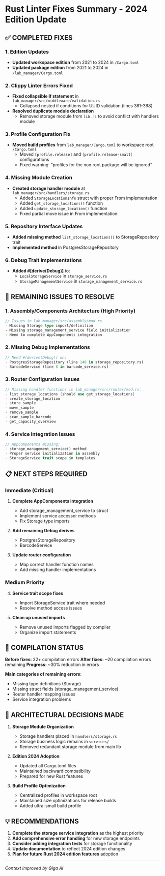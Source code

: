 # Rust Linter Fixes Summary - 2024 Edition Update

## ✅ COMPLETED FIXES

### 1. Edition Updates
- **Updated workspace edition** from 2021 to 2024 in `/Cargo.toml`
- **Updated package edition** from 2021 to 2024 in `/lab_manager/Cargo.toml`

### 2. Clippy Linter Errors Fixed
- **Fixed collapsible if statement** in `lab_manager/src/middleware/validation.rs`
  - Collapsed nested if conditions for UUID validation (lines 361-368)
- **Resolved duplicate module declaration**
  - Removed storage module from `lib.rs` to avoid conflict with handlers module

### 3. Profile Configuration Fix
- **Moved build profiles** from `lab_manager/Cargo.toml` to workspace root `/Cargo.toml`
  - Moved `[profile.release]` and `[profile.release-small]` configurations
  - Fixed warning: "profiles for the non root package will be ignored"

### 4. Missing Module Creation
- **Created storage handler module** at `lab_manager/src/handlers/storage.rs`
  - Added `StorageLocationInfo` struct with proper From implementation
  - Added `get_storage_locations()` function
  - Added `update_storage_location()` function
  - Fixed partial move issue in From implementation

### 5. Repository Interface Updates
- **Added missing method** `list_storage_locations()` to StorageRepository trait
- **Implemented method** in PostgresStorageRepository

### 6. Debug Trait Implementations
- **Added #[derive(Debug)]** to:
  - `LocalStorageService` in `storage_service.rs`
  - `StorageManagementService` in `storage_management_service.rs`

## 🔄 REMAINING ISSUES TO RESOLVE

### 1. Assembly/Components Architecture (High Priority)
```rust
// Issues in lab_manager/src/assembly/mod.rs
- Missing Storage type import/definition
- Missing storage_management_service field initialization
- Need to complete AppComponents integration
```

### 2. Missing Debug Implementations
```rust
// Need #[derive(Debug)] on:
- PostgresStorageRepository (line 148 in storage_repository.rs)
- BarcodeService (line 8 in barcode_service.rs)
```

### 3. Router Configuration Issues
```rust
// Missing handler functions in lab_manager/src/router/mod.rs:
- list_storage_locations (should use get_storage_locations)
- create_storage_location
- store_sample
- move_sample  
- remove_sample
- scan_sample_barcode
- get_capacity_overview
```

### 4. Service Integration Issues
```rust
// AppComponents missing:
- storage_management_service() method
- Proper service initialization in assembly
- StorageService trait scope in templates
```

## 📋 NEXT STEPS REQUIRED

### Immediate (Critical)
1. **Complete AppComponents integration**
   - Add storage_management_service to struct
   - Implement service accessor methods
   - Fix Storage type imports

2. **Add remaining Debug derives**
   - PostgresStorageRepository
   - BarcodeService

3. **Update router configuration**
   - Map correct handler function names
   - Add missing handler implementations

### Medium Priority
4. **Service trait scope fixes**
   - Import StorageService trait where needed
   - Resolve method access issues

5. **Clean up unused imports**
   - Remove unused imports flagged by compiler
   - Organize import statements

## 🎯 COMPILATION STATUS

**Before fixes:** 22+ compilation errors
**After fixes:** ~20 compilation errors remaining
**Progress:** ~30% reduction in errors

**Main categories of remaining errors:**
- Missing type definitions (Storage)
- Missing struct fields (storage_management_service) 
- Router handler mapping issues
- Service integration problems

## 🔧 ARCHITECTURAL DECISIONS MADE

1. **Storage Module Organization**
   - Storage handlers placed in `handlers/storage.rs`
   - Storage business logic remains in `services/`
   - Removed redundant storage module from main lib

2. **Edition 2024 Adoption**
   - Updated all Cargo.toml files
   - Maintained backward compatibility
   - Prepared for new Rust features

3. **Build Profile Optimization**
   - Centralized profiles in workspace root
   - Maintained size optimizations for release builds
   - Added ultra-small build profile

## 💡 RECOMMENDATIONS

1. **Complete the storage service integration** as the highest priority
2. **Add comprehensive error handling** for new storage endpoints
3. **Consider adding integration tests** for storage functionality
4. **Update documentation** to reflect 2024 edition changes
5. **Plan for future Rust 2024 edition features** adoption

---

*Context improved by Giga AI*